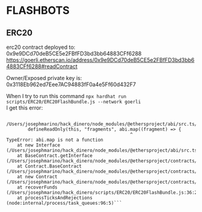 # FLASHBOTS     

## ERC20    

erc20 contract deployed to: 0x9e9DCd70deB5CE5e2FBfFD3bd3bb64883CFf6288        
https://goerli.etherscan.io/address/0x9e9DCd70deB5CE5e2FBfFD3bd3bb64883CFf6288#readContract

Owner/Exposed private key is: 0x3118Eb962ed7Eee7AC94883fF0a4e5Ff60d432F7


When I try to run this command `npx hardhat run scripts/ERC20/ERC20FlashBundle.js --network goerli`       
I get this error:     
```➜  hack_dinero git:(token-contracts) ✗ npx hardhat run scripts/ERC20/ERC20FlashBundle.js --network goerli

/Users/josephmarino/hack_dinero/node_modules/@ethersproject/abi/src.ts/interface.ts:102
        defineReadOnly(this, "fragments", abi.map((fragment) => {
                                              ^
TypeError: abi.map is not a function
    at new Interface (/Users/josephmarino/hack_dinero/node_modules/@ethersproject/abi/src.ts/interface.ts:102:47)
    at BaseContract.getInterface (/Users/josephmarino/hack_dinero/node_modules/@ethersproject/contracts/src.ts/index.ts:822:16)
    at Contract.BaseContract (/Users/josephmarino/hack_dinero/node_modules/@ethersproject/contracts/src.ts/index.ts:664:95)
    at new Contract (/Users/josephmarino/hack_dinero/node_modules/@ethersproject/contracts/lib/index.js:1054:42)
    at recoverFunds (/Users/josephmarino/hack_dinero/scripts/ERC20/ERC20FlashBundle.js:36:26)
    at processTicksAndRejections (node:internal/process/task_queues:96:5)```

